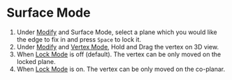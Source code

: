# Surface Mode

1. Under [Modify](../basic-function/modify.md) and Surface Mode, select a plane which you would like the edge to fix in and press `Space` to lock it.
2. Under [Modify](../basic-function/modify.md) and [Vertex Mode](vertex-mode.md), Hold and Drag the vertex on 3D view. 
3. When [Lock Mode](../advanced-function/lock-mode.md) is off \(default\). The vertex can be only moved on the locked plane.
4. When [Lock Mode](../advanced-function/lock-mode.md) is on. The vertex can be only moved on the co-planar.

